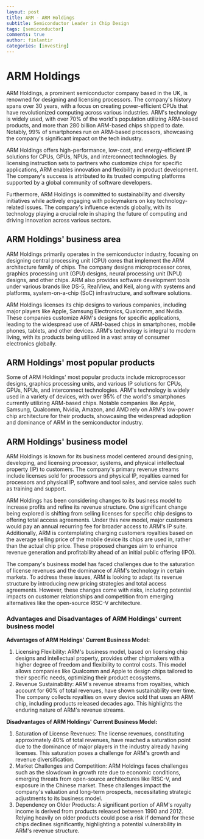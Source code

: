 ```yaml
---
layout: post
title: ARM - ARM Holdings
subtitle: Semiconductor Leader in Chip Design
tags: [semiconductor]
comments: true
author: finlantir
categories: [investing]
---
```




# ARM Holdings
ARM Holdings, a prominent semiconductor company based in the UK, is renowned for designing and licensing processors. The company's history spans over 30 years, with a focus on creating power-efficient CPUs that have revolutionized computing across various industries. ARM's technology is widely used, with over 70% of the world's population utilizing ARM-based products, and more than 280 billion ARM-based chips shipped to date. Notably, 99% of smartphones run on ARM-based processors, showcasing the company's significant impact on the tech industry.

ARM Holdings offers high-performance, low-cost, and energy-efficient IP solutions for CPUs, GPUs, NPUs, and interconnect technologies. By licensing instruction sets to partners who customize chips for specific applications, ARM enables innovation and flexibility in product development. The company's success is attributed to its trusted computing platforms supported by a global community of software developers.

Furthermore, ARM Holdings is committed to sustainability and diversity initiatives while actively engaging with policymakers on key technology-related issues. The company's influence extends globally, with its technology playing a crucial role in shaping the future of computing and driving innovation across various sectors.



## ARM Holdings' business area
ARM Holdings primarily operates in the semiconductor industry, focusing on designing central processing unit (CPU) cores that implement the ARM architecture family of chips. The company designs microprocessor cores, graphics processing unit (GPU) designs, neural processing unit (NPU) designs, and other chips. ARM also provides software development tools under various brands like DS-5, RealView, and Keil, along with systems and platforms, system-on-a-chip (SoC) infrastructure, and software solutions.

ARM Holdings licenses its chip designs to various companies, including major players like Apple, Samsung Electronics, Qualcomm, and Nvidia. These companies customize ARM's designs for specific applications, leading to the widespread use of ARM-based chips in smartphones, mobile phones, tablets, and other devices. ARM's technology is integral to modern living, with its products being utilized in a vast array of consumer electronics globally.



## ARM Holdings' most popular products
Some of ARM Holdings' most popular products include microprocessor designs, graphics processing units, and various IP solutions for CPUs, GPUs, NPUs, and interconnect technologies. ARM's technology is widely used in a variety of devices, with over 95% of the world's smartphones currently utilizing ARM-based chips. Notable companies like Apple, Samsung, Qualcomm, Nvidia, Amazon, and AMD rely on ARM's low-power chip architecture for their products, showcasing the widespread adoption and dominance of ARM in the semiconductor industry.



## ARM Holdings' business model
ARM Holdings is known for its business model centered around designing, developing, and licensing processor, systems, and physical intellectual property (IP) to customers. The company's primary revenue streams include licenses sold for processors and physical IP, royalties earned for processors and physical IP, software and tool sales, and service sales such as training and support.

ARM Holdings has been considering changes to its business model to increase profits and refine its revenue structure. One significant change being explored is shifting from selling licenses for specific chip designs to offering total access agreements. Under this new model, major customers would pay an annual recurring fee for broader access to ARM's IP suite. Additionally, ARM is contemplating charging customers royalties based on the average selling price of the mobile device its chips are used in, rather than the actual chip price. These proposed changes aim to enhance revenue generation and profitability ahead of an initial public offering (IPO).

The company's business model has faced challenges due to the saturation of license revenues and the dominance of ARM's technology in certain markets. To address these issues, ARM is looking to adapt its revenue structure by introducing new pricing strategies and total access agreements. However, these changes come with risks, including potential impacts on customer relationships and competition from emerging alternatives like the open-source RISC-V architecture.

### Advantages and Disadvantages of ARM Holdings' current business model
**Advantages of ARM Holdings' Current Business Model:**
1. Licensing Flexibility: ARM's business model, based on licensing chip designs and intellectual property, provides other chipmakers with a higher degree of freedom and flexibility to control costs. This model allows companies like Qualcomm and Apple to design chips tailored to their specific needs, optimizing their product ecosystems.
2. Revenue Sustainability: ARM's revenue streams from royalties, which account for 60% of total revenues, have shown sustainability over time. The company collects royalties on every device sold that uses an ARM chip, including products released decades ago. This highlights the enduring nature of ARM's revenue streams.

**Disadvantages of ARM Holdings' Current Business Model:**
1. Saturation of License Revenues: The license revenues, constituting approximately 40% of total revenues, have reached a saturation point due to the dominance of major players in the industry already having licenses. This saturation poses a challenge for ARM's growth and revenue diversification.
2. Market Challenges and Competition: ARM Holdings faces challenges such as the slowdown in growth rate due to economic conditions, emerging threats from open-source architectures like RISC-V, and exposure in the Chinese market. These challenges impact the company's valuation and long-term prospects, necessitating strategic adjustments to its business model.
3. Dependency on Older Products: A significant portion of ARM's royalty income is derived from products released between 1990 and 2012. Relying heavily on older products could pose a risk if demand for these chips declines significantly, highlighting a potential vulnerability in ARM's revenue structure.